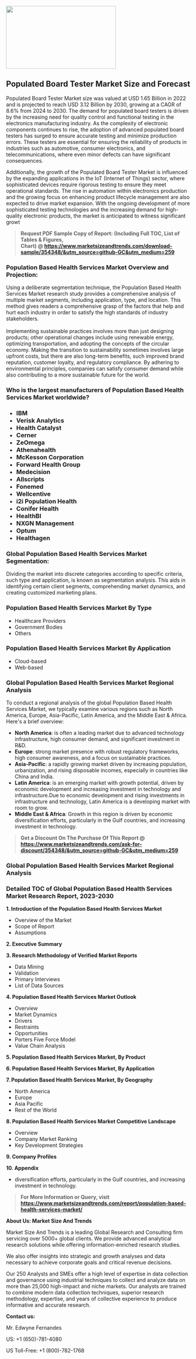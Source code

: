 <p><img class="alignnone size-medium wp-image-20088" src="https://ffe5etoiles.com/wp-content/uploads/2024/12/MST1-300x171.png" alt="" width="300" height="171" /></p><h2>Populated Board Tester Market Size and Forecast</h2><p>Populated Board Tester Market size was valued at USD 1.65 Billion in 2022 and is projected to reach USD 3.12 Billion by 2030, growing at a CAGR of 8.6% from 2024 to 2030. The demand for populated board testers is driven by the increasing need for quality control and functional testing in the electronics manufacturing industry. As the complexity of electronic components continues to rise, the adoption of advanced populated board testers has surged to ensure accurate testing and minimize production errors. These testers are essential for ensuring the reliability of products in industries such as automotive, consumer electronics, and telecommunications, where even minor defects can have significant consequences.</p><p>Additionally, the growth of the Populated Board Tester Market is influenced by the expanding applications in the IoT (Internet of Things) sector, where sophisticated devices require rigorous testing to ensure they meet operational standards. The rise in automation within electronics production and the growing focus on enhancing product lifecycle management are also expected to drive market expansion. With the ongoing development of more sophisticated testing technologies and the increasing demand for high-quality electronic products, the market is anticipated to witness significant growt</p><blockquote id="" class=""><strong>Request PDF Sample Copy of Report: (Including Full TOC, List of Tables &amp; Figures, Chart)&nbsp;@&nbsp;<strong><a href="https://www.marketsizeandtrends.com/download-sample/354348/&utm_source=github-GC&utm_medium=259" target="_blank">https://www.marketsizeandtrends.com/download-sample/354348/&utm_source=github-GC&utm_medium=259</a></strong></strong></blockquote><h3 id="" class="">Population Based Health Services Market&nbsp;Overview and Projection:</h3><p id="" class="">Using a deliberate segmentation technique, the Population Based Health Services Market research study provides a comprehensive analysis of multiple market segments, including application, type, and location. This method gives readers a comprehensive grasp of the factors that help and hurt each industry in order to satisfy the high standards of industry stakeholders. <br /> <br />Implementing sustainable practices involves more than just designing products; other operational changes include using renewable energy, optimizing transportation, and adopting the concepts of the circular economy. Making the transition to sustainability sometimes involves large upfront costs, but there are also long-term benefits, such improved brand reputation, customer loyalty, and regulatory compliance. By adhering to environmental principles, companies can satisfy consumer demand while also contributing to a more sustainable future for the world.</p><h3 id="" class="">Who is the largest manufacturers of&nbsp;Population Based Health Services Market worldwide?</h3><h3 class=""><p><ul><li>IBM </li><li> Verisk Analytics </li><li> Health Catalyst </li><li> Cerner </li><li> ZeOmega </li><li> Athenahealth </li><li> McKesson Corporation </li><li> Forward Health Group </li><li> Medecision </li><li> Allscripts </li><li> Fonemed </li><li> Wellcentive </li><li> i2i Population Health </li><li> Conifer Health </li><li> HealthBI </li><li> NXGN Management </li><li> Optum </li><li> Healthagen</li></ul></p></h3><h3 id="" class="">Global&nbsp;Population Based Health Services Market Segmentation:</h3><p id="" class="">Dividing the market into discrete categories according to specific criteria, such type and application, is known as segmentation analysis. This aids in identifying certain client segments, comprehending market dynamics, and creating customized marketing plans.</p><h3 id="" class="">Population Based Health Services Market&nbsp;By Type</h3><p><p><ul><li>Healthcare Providers</li><li> Government Bodies</li><li> Others</p></li></ul></p></p><h3 id="" class="">Population Based Health Services Market&nbsp;By Application</h3><p class=""><p><ul><li>Cloud-based</li><li> Web-based</li></ul></p></p><h3 id="" class="">Global Population Based Health Services Market Regional Analysis</h3><p id="" class="">To conduct a regional analysis of the global Population Based Health Services Market, we typically examine various regions such as North America, Europe, Asia-Pacific, Latin America, and the Middle East &amp; Africa. Here's a brief overview:</p><ul><li><strong>North America</strong>: is often a leading market due to advanced technology infrastructure, high consumer demand, and significant investment in R&amp;D.</li><li><strong>Europe</strong>: strong market presence with robust regulatory frameworks, high consumer awareness, and a focus on sustainable practices.</li><li><strong>Asia-Pacific</strong>: a rapidly growing market driven by increasing population, urbanization, and rising disposable incomes, especially in countries like China and India.</li><li><strong>Latin America</strong>: is an emerging market with growth potential, driven by economic development and increasing investment in technology and infrastructure.Due to economic development and rising investments in infrastructure and technology, Latin America is a developing market with room to grow.</li><li><strong>Middle East &amp; Africa</strong>: Growth in this region is driven by economic diversification efforts, particularly in the Gulf countries, and increasing investment in technology.</li></ul><blockquote id="" class=""><strong>Get a Discount On The Purchase Of This Report @ <strong><a href="https://www.marketsizeandtrends.com/ask-for-discount/354348/&utm_source=github-GC&utm_medium=259" target="_blank">https://www.marketsizeandtrends.com/ask-for-discount/354348/&utm_source=github-GC&utm_medium=259</a></strong></strong></blockquote><h3 id="" class="">Global Population Based Health Services Market Regional Analysis</h3><h3 id="" class="">Detailed TOC of Global Population Based Health Services Market Research Report, 2023-2030</h3><p id="" class=""><strong>1. Introduction of the Population Based Health Services Market</strong></p><ul><li>Overview of the Market</li><li>Scope of Report</li><li>Assumptions</li></ul><p id="" class=""><strong>2. Executive Summary</strong></p><p id="" class=""><strong>3. Research Methodology of Verified Market Reports</strong></p><ul><li>Data Mining</li><li>Validation</li><li>Primary Interviews</li><li>List of Data Sources</li></ul><p id="" class=""><strong>4. Population Based Health Services Market Outlook</strong></p><ul><li>Overview</li><li>Market Dynamics</li><li>Drivers</li><li>Restraints</li><li>Opportunities</li><li>Porters Five Force Model</li><li>Value Chain Analysis</li></ul><p id="" class=""><strong>5. Population Based Health Services Market, By Product</strong></p><p id="" class=""><strong>6. Population Based Health Services Market, By Application</strong></p><p id="" class=""><strong>7. Population Based Health Services Market, By Geography</strong></p><ul><li>North America</li><li>Europe</li><li>Asia Pacific</li><li>Rest of the World</li></ul><p id="" class=""><strong>8. Population Based Health Services Market Competitive Landscape</strong></p><ul><li>Overview</li><li>Company Market Ranking</li><li>Key Development Strategies</li></ul><p id="" class=""><strong>9. Company Profiles</strong></p><p id="" class=""><strong>10. Appendix</strong></p><ul><li>diversification efforts, particularly in the Gulf countries, and increasing investment in technology.</li></ul><blockquote id="" class=""><strong>For More Information or Query, visit <strong><strong><a href="https://www.marketsizeandtrends.com/report/population-based-health-services-market/" target="_blank">https://www.marketsizeandtrends.com/report/population-based-health-services-market/</a></strong></strong></strong></blockquote><p id="" class=""><strong>About Us: Market Size And Trends</strong></p><p id="" class="">Market Size And Trends is a leading Global Research and Consulting firm servicing over 5000+ global clients. We provide advanced analytical research solutions while offering information-enriched research studies.</p><p id="" class="">We also offer insights into strategic and growth analyses and data necessary to achieve corporate goals and critical revenue decisions.</p><p id="" class="">Our 250 Analysts and SMEs offer a high level of expertise in data collection and governance using industrial techniques to collect and analyze data on more than 25,000 high-impact and niche markets. Our analysts are trained to combine modern data collection techniques, superior research methodology, expertise, and years of collective experience to produce informative and accurate research.</p><p id="" class=""><strong>Contact us:</strong></p><p id="" class="">Mr. Edwyne Fernandes</p><p id="" class="">US: +1 (650)-781-4080</p><p id="" class="">US Toll-Free: +1 (800)-782-1768</p>
